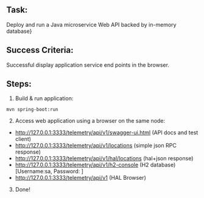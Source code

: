 ## Task:

Deploy and run a Java microservice Web API backed by in-memory database}

## Success Criteria:

Successful display application service end points in the browser.

## Steps:


1. Build & run application:

```mvn spring-boot:run```

2. Access web application using a browser on the same node:

- http://127.0.0.1:3333/telemetry/api/v1/swagger-ui.html	(API docs and test client)
- http://127.0.0.1:3333/telemetry/api/v1/locations 		(simple json RPC response)
- http://127.0.0.1:3333/telemetry/api/v1/hal/locations 		(hal+json response)
- http://127.0.0.1:3333/telemetry/api/v1/h2-console		(H2 database) [Username:sa, Password: ]
- http://127.0.0.1:3333/telemetry/api/v1			(HAL Browser)

3. Done!
